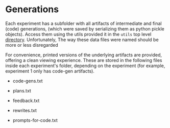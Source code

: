# Generations
Each experiment has a subfolder with all artifacts of intermediate and final (code) generations, (which were saved by serializing them as python pickle objects). Access them using the utils provided it in the `utils` top level [directory](/utils). Unfortunately, The way these data files were named should be more or less disregarded

For convenience, printed versions of the underlying artifacts are provided, offering a clean viewing experience. These are stored in the following files inside each experiment's folder, depending on the experiment (for example, experiment 1 only has code-gen artifacts).

- code-gens.txt

- plans.txt

- feedback.txt

- rewrites.txt

- prompts-for-code.txt